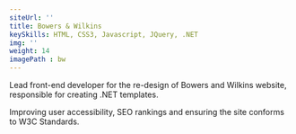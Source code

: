 ```yaml
---
siteUrl: ''
title: Bowers & Wilkins
keySkills: HTML, CSS3, Javascript, JQuery, .NET
img: ''
weight: 14
imagePath : bw
---
```


Lead front-end developer for the re-design of Bowers and Wilkins website, responsible for creating .NET templates.

Improving user accessibility, SEO rankings and ensuring the site conforms to W3C Standards.